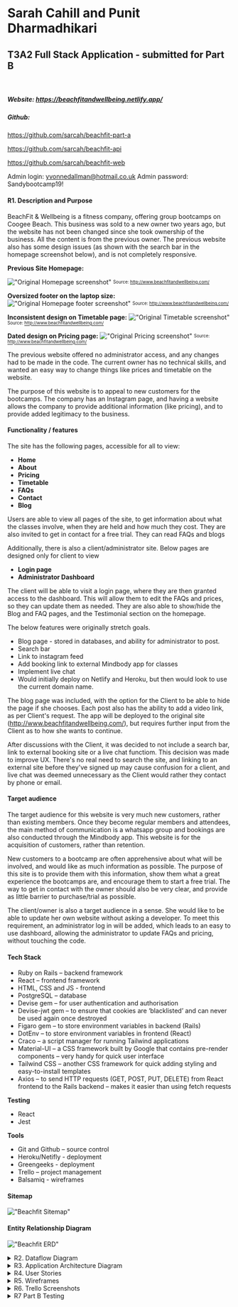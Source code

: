 # Sarah Cahill and Punit Dharmadhikari
## T3A2 Full Stack Application - submitted for Part B

<br>

##### Website: https://beachfitandwellbeing.netlify.app/

##### Github: 
https://github.com/sarcah/beachfit-part-a 

https://github.com/sarcah/beachfit-api

https://github.com/sarcah/beachfit-web

Admin login: yvonnedallman@hotmail.co.uk
Admin password: Sandybootcamp19!

#### R1. Description and Purpose
BeachFit & Wellbeing is a fitness company, offering group bootcamps on Coogee Beach. This business was sold to a new owner two years ago, but the website has not been changed since she took ownership of the business. All the content is from the previous owner. The previous website also has some design issues (as shown with the search bar in the homepage screenshot below), and is not completely responsive. 

**Previous Site Homepage:**

!["Original Homepage screenshot"](/docs/Original_home.png)
<sub><sup>Source: http://www.beachfitandwellbeing.com/</sup></sub>

**Oversized footer on the laptop size:**
!["Original Homepage footer screenshot"](/docs/Original_footer.png)
<sub><sup>Source: http://www.beachfitandwellbeing.com/</sup></sub>

**Inconsistent design on Timetable page:**
!["Original Timetable screenshot"](/docs/Original_timetable.png)
<sub><sup>Source: http://www.beachfitandwellbeing.com/</sup></sub>

**Dated design on Pricing page:**
!["Original Pricing screenshot"](/docs/Original_pricing.png)
<sub><sup>Source: http://www.beachfitandwellbeing.com/</sup></sub>

The previous website offered no administrator access, and any changes had to be made in the code. The current owner has no technical skills, and wanted an easy way to change things like prices and timetable on the website.

The purpose of this website is to appeal to new customers for the bootcamps. The company has an Instagram page, and having a website allows the company to provide additional information (like pricing), and to provide added legitimacy to the business.


#### Functionality / features
The site has the following pages, accessible for all to view:
- **Home**
- **About**
- **Pricing**
- **Timetable**
- **FAQs**
- **Contact**
- **Blog**

Users are able to view all pages of the site, to get information about what the classes involve, when they are held and how much they cost. They are also invited to get in contact for a free trial. They can read FAQs and blogs

Additionally, there is also a client/administrator site. Below pages are designed only for client to view
- **Login page**
- **Administrator Dashboard**

The client will be able to visit a login page, where they are then granted access to the dashboard. This will allow them to edit the FAQs and prices, so they can update them as needed. They are also able to show/hide the Blog and FAQ pages, and the Testimonial section on the homepage. 

The below features were originally stretch goals. 
- Blog page - stored in databases, and ability for administrator to post.
- Search bar
- Link to instagram feed
- Add booking link to external Mindbody app for classes
- Implement live chat
- Would initially deploy on Netlify and Heroku, but then would look to use the current domain name.

The blog page was included, with the option for the Client to be able to hide the page if she chooses. Each post also has the ability to add a video link, as per Client's request. The app will be deployed to the original site (http://www.beachfitandwellbeing.com/), but requires further input from the Client as to how she wants to continue.

After discussions with the Client, it was decided to not include a search bar, link to external booking site or a live chat functiom. This decision was made to improve UX. There's no real need to search the site, and linking to an external site before they've signed up may cause confusion for a client, and live chat was deemed unnecessary as the Client would rather they contact by phone or email.

#### Target audience
The target audience for this website is very much new customers, rather than existing members. Once they become regular members and attendees, the main method of communication is a whatsapp group and bookings are also conducted through the Mindbody app. This website is for the acquisition of customers, rather than retention. 

New customers to a bootcamp are often apprehensive about what will be involved, and would like as much information as possible. The purpose of this site is to provide them with this information, show them what a great experience the bootcamps are, and encourage them to start a free trial. The way to get in contact with the owner should also be very clear, and provide as little barrier to purchase/trial as possible.  

The client/owner is also a target audience in a sense. She would like to be able to update her own website without asking a developer. To meet this requirement, an administrator log in will be added, which leads to an easy to use dashboard, allowing the administrator to update FAQs and pricing, without touching the code. 


#### Tech Stack

- Ruby on Rails – backend framework
- React – frontend framework
- HTML, CSS and JS - frontend
- PostgreSQL – database
- Devise gem – for user authentication and authorisation
- Devise-jwt gem – to ensure that cookies are ‘blacklisted’ and can never be used again once destroyed
- Figaro gem – to store environment variables in backend (Rails)
- DotEnv – to store environment variables in frontend (React)
- Craco – a script manager for running Tailwind applications
- Material-UI – a CSS framework built by Google that contains pre-render components – very handy for quick user interface
- Tailwind CSS – another CSS framework for quick adding styling and easy-to-install templates
- Axios – to send HTTP requests (GET, POST, PUT, DELETE) from React frontend to the Rails backend – makes it easier than using fetch requests

**Testing**
- React
- Jest
  
**Tools**
- Git and Github – source control
- Heroku/Netifly - deployment
- Greengeeks - deployment
- Trello – project management 
- Balsamiq - wireframes


#### Sitemap
!["Beachfit Sitemap"](/docs/sitemap.png)


#### Entity Relationship Diagram

!["Beachfit ERD"](/docs/Beachfit-ERD.png)

<details>
<summary> R2. Dataflow Diagram </summary>

!["Beachfit Dataflow Diagram"](/docs/DFD.png)
</details>


<details>
<summary> R3. Application Architecture Diagram </summary>

!["Beachfit Application Architecture Diagram"](/docs/AAD.png) 
</details>

<details>
<summary> R4. User Stories </summary>

**Client**

- As a client, I want to be able to log in to the site and see a dashboard, that is secure and easy to use. 
- As a client, I want to be able to add/edit/delete FAQs from the site through the administrator dashboard.
- As a client, I want to be able to add/edit/delete the pricing and membership options from the site through the administrator dashboard.
- As a client, I want to be able to add/edit/delete Blog posts from the site.
- As a client, I want potential customers to find it easy to get in contact to set up a free trial, and encourage them to do so.
- As a client, I want potential customers to have a seamless user experience. 
- As a client, I want to utilise the existing web page (http://www.beachfitandwellbeing.com/)

**Potential Customer**

- As a user, I want to easily interact with the website, and find the information I need.
- As a user, I want to get an accurate idea of what the bootcamp sessions are like before attending. 
- As a user, I want the frequently asked questions to be easily accessible and to cover topics I am interested in.
- As a user, I want to have clear information regarding pricing that I can access upfront.
- As a user, I want multiple options to contact (phone, email, Instagram account). 
- As a user, I want the first search result to appear on google when I search ‘beachfit’ (this happens when the existing website address is used without additional investment in SEO).
</details> 

<details>
<summary> R5. Wireframes </summary>

Some wireframe pages went through multiple versions after discussions with the Client (some iterations can be seen in Part A documentation). Below are final versions.

!["Wireframes"](/docs/wireframes2.png)
</details>

<details>
<summary> R6. Trello Screenshots </summary>
Trello was used as a management tool for the project. Different cards were created for each rubric to ensure requirements were met, and assigned to each team member (or both). Comments used to add to each card to ensure all team members were across what had been done and what still needed to be done. A separate Part A Completed column was create for easier managability.

https://trello.com/b/QOcKR4Y2/rails-react-app 
<details>
<summary> Part A </summary>

Day 1:
!["Trello 10 July"](/docs/Trello_Screenshots/Trello_100721.png)

Day 2:
!["Trello 11 July"](/docs/Trello_Screenshots/Trello_110721.png)

Day 3:
!["Trello 12 July"](/docs/Trello_Screenshots/Trello_120721.png)

Day 4:
!["Trello 13 July"](/docs/Trello_Screenshots/Trello_130721.png)

Day 5:
!["Trello 14 July"](/docs/Trello_Screenshots/Trello_140721.png)

Day 6:
!["Trello 15 July"](/docs/Trello_Screenshots/Trello_150721.png)

Day 7:
!["Trello 16 July"](/docs/Trello_Screenshots/Trello_160721.png)

</details>
<details>
<summary> Part B </summary>

Day 1:
!["Trello Day 1"](/docs/Trello_Screenshots/Trello_200721.png)

Day 2:
!["Trello Day 2"](/docs/Trello_Screenshots/Trello_210721.png)

Day 3:
!["Trello Day 3"](/docs/Trello_Screenshots/Trello_220721.png)

Day 4:
!["Trello Day 4"](/docs/Trello_Screenshots/Trello_250721.png)

Day 5:
!["Trello Day 5"](/docs/Trello_Screenshots/Trello_260721.png)

Day 6:
!["Trello Day 6"](/docs/Trello_Screenshots/Trello_2607212.png)

Day 7:
!["Trello Day 7"](/docs/Trello_Screenshots/Trello_270721.png)


</details>
</details>
<details>
<summary> R7 Part B Testing </summary>

Testing was done within a formal testing framework using Jest and React. User testing was also done in the development and production, with the opportunity for the Client to test as well.

| TESTING                     |                                |                                                                                                                                            |                     |                    |                                                                  |              |
|-----------------------------|--------------------------------|--------------------------------------------------------------------------------------------------------------------------------------------|---------------------|--------------------|------------------------------------------------------------------|--------------|
| TYPE                        | TASK                           | COMMENTS                                                                                                                                   | DEVELOPMENT TESTING | PRODUCTION TESTING | TESTING COMMENTS                                                 | CLIENT CHECK |
| Authenticate                | User can login                 | User is then directed to dashboard                                                                                                         | fail                | pass               | Can log in, but remove 'Copyright your website'                  | Pass         |
| Authenticate                | User can log out               | User is then directed to log in page                                                                                                       | pass                | pass               |                                                                  | Pass         |
| Authenticate                | Only User can access Dashboard | Authentication token cannot be entered manually                                                                                            | fail                | pass               | Fixed with code from Michael                                     | N/A          |
| Authenticate                | Testing user log in            | When incorrect email and password is entered, pop up error box shown                                                                       | pass                | pass               |                                                                  | Pass         |
| Authenticate                | User Password                  | Password is not displayed when user enters it, but a dot for each letter                                                                   | pass                | pass               |                                                                  | Pass         |
| Administration              | User Dashboard Home            | Dashboard displays site visitors                                                                                                           | pass                | pass               |                                                                  | Pass         |
| Administration              | CRUD FAQs                      | User can add/edit/delete FAQs                                                                                                              | pass                | pass               |                                                                  | Pass         |
| Administration              | CRUD Blogs                     | User can add/edit/delete Blogs                                                                                                             | pass                | pass               |                                                                  | Pass         |
| Administration              | CRUD Memberships               | User can add/edit/delete Membership                                                                                                        | pass                | pass               |                                                                  | Pass         |
| Administration              | CRUD Class Pass                | User can add/edit/delete Class Pass                                                                                                        | pass                | pass               |                                                                  | Pass         |
| Administration              | Blog page hide                 | Ability to hide/display Blog page                                                                                                          | fail                | pass               |                                                                  | Pass         |
| Administration              | FAQ page hide                  | Ability to hide/display FAQ  page                                                                                                          | fail                | pass               |                                                                  | Pass         |
| Administration              | Testimonial hide               | Ability to hide/display Testimonial on home page                                                                                           | fail                | pass               |                                                                  | Pass         |
| Administration              | Edit About, Home and Contact   | Ability to edit About text, email and phone number                                                                                         | fail                | pass               |                                                                  | Pass         |
| Navigation                  | User is shown current location | Tab user is on is highlighted, so they know where they are on site.                                                                        | fail                | pass               | Add highlighed to current tab                                    | Pass         |
| Navigation                  | Navbar Home page               | Logo links back to homepage and Home button in nav bar                                                                                     | fail                | pass               | Add home to navbar?                                              | Pass         |
| Navigation                  | Navbar About                   | Links to correct page                                                                                                                      | pass                | pass               |                                                                  | Pass         |
| Navigation                  | About page - Email Me          | Email Me button on About page leads to pre-populated email in new window                                                                   | pass                | pass               |                                                                  | Pass         |
| Navigation                  | About page - Call Me           | Call Me button on About page displays icon and phone number when clicked, and disappears when clicked again                                | pass                | pass               |                                                                  | Pass         |
| Navigation                  | Navbar Contact                 | Links to correct page                                                                                                                      | pass                | pass               |                                                                  | Pass         |
| Navigation                  | Contact page - email           | Email address on Contact page leads to pre-populated email in new window                                                                   | pass                | pass               |                                                                  | Pass         |
| Navigation                  | Contact page - Instagram       | Instagram icon links to Instagram page                                                                                                     | pass                | pass               |                                                                  | Pass         |
| Navigation                  | Navbar FAQs                    | Links to correct page                                                                                                                      | pass                | pass               |                                                                  | Pass         |
| Navigation                  | FAQ questions and answers      | Clicking on dropdown of each Question displays the correct Answer (with enough space for the full Answer text)                             | pass                | pass               |                                                                  | Pass         |
| Navigation                  | FAQ page - Email Me            | Email Me button on FAQ page leads to pre-populated email in new window                                                                     | pass                | pass               |                                                                  | Pass         |
| Navigation                  | FAQ page - Call Me             | Call Me button on FAQ page displays icon and phone number when clicked, and disappears when clicked again                                  | pass                | pass               |                                                                  | Pass         |
| Navigation                  | Navbar Timetable               | Links to correct page                                                                                                                      | pass                | pass               |                                                                  | Pass         |
| Navigation                  | Navbar Pricing                 | Links to correct page                                                                                                                      | pass                | pass               |                                                                  | Pass         |
| Navigation                  | Navbar contact me              | Contact me buttons link to contact page                                                                                                    | pass                | pass               |                                                                  | Pass         |
| Navigation                  | Navbar Blogs                   | Links to correct page                                                                                                                      | pass                | pass               |                                                                  | Pass         |
| Navigation                  | Blog post                      | Blog post displays correct, with image and video                                                                                           | pass                | pass               |                                                                  | Pass         |
| Navigation                  | Blog author                    | Blog author follow button links to insta                                                                                                   | pass                | pass               |                                                                  | Pass         |
| Navigation                  | Blog post                      | Back button links back to list of Blogs                                                                                                    | pass                | pass               |                                                                  | Pass         |
| Navigation                  | Blog view all                  | Display all blogs when view all clicked in a list, and able to click through to individual ones                                            | fail                | pass               |                                                                  | Pass         |
| Navigation                  | Navbar Mail icon               | Mail icon links to populated email                                                                                                         | pass                | pass               |                                                                  | Pass         |
| Navigation                  | Navbar Instagram               | Instagram icon links to Instagram page                                                                                                     | pass                | pass               |                                                                  | Pass         |
| Display                     | Favicon                        | Logo is used for Favicon and displayed on tab                                                                                              | pass                | pass               |                                                                  | Pass         |
| Display                     | Homepage - random photo        | Display random photo on each refresh                                                                                                       | fail                | pass               |                                                                  | Pass         |
| Display                     | Homepage - Testimonials        | Testimonials display with the correct name and picture together, and new ones appear when page is refreshed (from database of seven items) | fail                | pass               | Need to fix AWS code to pull pictures through                    | Pass         |
| Display                     | Footer                         | Footer displays on all pages                                                                                                               | fail                | pass               | Footer not on About page                                         | Pass         |
| Display                     | Contact page - map             | Map showing corrent location                                                                                                               | pass                | pass               |                                                                  | Pass         |
| Content                     | Company name                   | Name is consistently referred to as BeachFit and Wellbeing (note specific capitalisation)                                                  | pass                | pass               |                                                                  | Pass         |
| Content                     | All content                    | Content has been checked for correct spelling and grammar                                                                                  | fail                | pass               | Checked, changed a few typos, pushed to git.                     | Pass         |
| Content                     | All content                    | Content has been checked and approved by Client                                                                                            | N/A                 | N/A                |                                                                  | Pass         |
|                             |                                |                                                                                                                                            |                     |                    |                                                                  |              |
| TESTING - RESPONSIVE LAPTOP |                                |                                                                                                                                            |                     |                    |                                                                  |              |
| TYPE                        | TASK                           | COMMENTS                                                                                                                                   | TEAM CHECK 1        | TEAM CHECK 2       | CHECK 1 COMMENTS                                                 | CLIENT CHECK |
| Display                     | Homepage - icons and text      | Appropriate spacing around each card, text lined up                                                                                        | fail                | pass               | Add some margin to cards?                                        | Pass         |
| Display                     | Homepage - Testimonials        | Spacing around testimonials is appropriate for page size                                                                                   | pass                | pass               |                                                                  | Pass         |
| Display                     | Header card image              | Image is appropriately spaced on all pages                                                                                                 | pass                | pass               |                                                                  | Pass         |
| Display                     | Contact page                   | Text is centred                                                                                                                            | pass                | pass               |                                                                  | Pass         |
| Display                     | FAQ page                       | Spacing around each question and answer, all lined up appropriately                                                                        | pass                | pass               |                                                                  | Pass         |
| Display                     | Timetable page                 | Timetable lines up, with each session well deliniated                                                                                      | pass                | pass               |                                                                  | Pass         |
| Display                     | Pricing page                   | Each card spaced appropriately, with membership the focus for potential customers                                                          | fail                | pass               | Class passes need to be added                                    | Pass         |
| Display                     | Blogs page                     | Blog posts appropriately spaced and display across page                                                                                    | fail                | pass               | Blog posts need to be added                                      | Pass         |
| Display                     | Footer                         | Text needs to appear on one line                                                                                                           | fail                | pass               | Move text to one line                                            | Pass         |
| Display                     | Login page                     | Log in page is adequately spaced, and has enough room for email address and password to be entered.                                        | pass                | pass               |                                                                  | Pass         |
| Display                     | Dashboard                      | Adequate spacing for laptop                                                                                                                | pass                | pass               |                                                                  | Pass         |
|                             |                                |                                                                                                                                            |                     |                    |                                                                  |              |
|                             |                                |                                                                                                                                            |                     |                    |                                                                  |              |
| TESTING - RESPONSIVE TABLET |                                |                                                                                                                                            |                     |                    |                                                                  |              |
| TYPE                        | TASK                           | COMMENTS                                                                                                                                   | TEAM CHECK 1        | TEAM CHECK 2       | CHECK 1 COMMENTS                                                 | CLIENT CHECK |
| Display                     | Homepage - icons and text      | Appropriate spacing around each card, text lined up                                                                                        | fail                |                    | Add margin around cards                                          | Pass         |
| Display                     | Homepage - Testimonials        | Spacing around testimonials is appropriate for page size                                                                                   | pass                | pass               |                                                                  | Pass         |
| Display                     | Header card image              | Image is appropriately spaced on all pages                                                                                                 | pass                | pass               |                                                                  | Pass         |
| Display                     | About page                     | Image and text vertical alignment                                                                                                          | fail                | pass               | Should picture go on top of text?                                | Pass         |
| Display                     | Contact page                   | Text is centred                                                                                                                            | pass                | pass               |                                                                  | Pass         |
| Display                     | FAQ page                       | Spacing around each question and answer, all lined up appropriately                                                                        | pass                | pass               |                                                                  | Pass         |
| Display                     | Timetable page                 | Timetable lines up, with each session well deliniated                                                                                      | pass                | pass               |                                                                  | Pass         |
| Display                     | Pricing page                   | Each card spaced appropriately, with membership the focus for potential customers                                                          | fail                | pass               | Class passes need to be added                                    | Pass         |
| Display                     | Blogs page                     | Blog posts appropriately spaced and display across page                                                                                    | fail                | pass               | Blog posts need to be added                                      | Pass         |
| Display                     | Footer                         | Text needs to appear on one line                                                                                                           | fail                | pass               | Move text to one line                                            | Pass         |
| Display                     | Login page                     | Log in page is adequately spaced, and has enough room for email address and password to be entered.                                        | pass                | pass               |                                                                  | Pass         |
| Display                     | Dashboard                      | Adequate sizing and spacing for tablet                                                                                                     | fail                | pass               | CRUD pages all good, but dashboard needs to be resized           | Pass         |
|                             |                                |                                                                                                                                            |                     |                    |                                                                  |              |
| TESTING - RESPONSIVE MOBILE |                                |                                                                                                                                            |                     |                    |                                                                  |              |
| TYPE                        | TASK                           | COMMENTS                                                                                                                                   | TEAM CHECK 1        | TEAM CHECK 2       | CHECK 1 COMMENTS                                                 | CLIENT CHECK |
| Display                     | Navbar                         | Navbar displayed correctly                                                                                                                 | fail                | pass               | Navbar overlapping social icons                                  | Pass         |
| Display                     | Homepage - icons and text      | Appropriate spacing around each card, text lined up                                                                                        | fail                | pass               | Add margin around cards. Or display vertically?                  | Pass         |
| Display                     | Homepage - Testimonials        | Spacing around testimonials is appropriate for page size                                                                                   | pass                | pass               |                                                                  | Pass         |
| Display                     | Header card image              | Image is appropriately spaced on all pages                                                                                                 | pass                | pass               |                                                                  | Pass         |
| Display                     | About page                     | Image and text vertical alignment                                                                                                          | fail                | pass               | Should picture go on top of text? Need spacing around buttons    | Pass         |
| Display                     | Contact page                   | Text is centred                                                                                                                            | fail                | pass               | Big gap between map and footer?                                  | Pass         |
| Display                     | FAQ page                       | Spacing around each question and answer, all lined up appropriately                                                                        | fail                | pass               | Big gap betweenbefore footer?                                    | Pass         |
| Display                     | Timetable page                 | Timetable lines up, with each session well deliniated                                                                                      | fail                | pass               | Table need to be changed for mobile view. Big gap before footer? | Pass         |
| Display                     | Pricing page                   | Each card spaced appropriately, with membership the focus for potential customers                                                          | fail                | pass               | Class passes need to be added Text too wide for mobile.          | Pass         |
| Display                     | Blogs page                     | Blog posts appropriately spaced and display across page                                                                                    | fail                | pass               | Blog posts need to be added                                      | Pass         |
| Display                     | Footer                         | Font size appropriate                                                                                                                      | fail                | pass               | Font size large for mobile size, may need to adjust.             | Pass         |
| Display                     | Login page                     | Log in page is adequately spaced, and has enough room for email address and password to be entered.                                        | pass                | pass               |                                                                  | Pass         |
| Display                     | Dashboard                      | Adequate sizing and spacing for mobile                                                                                                     | fail                | pass               | Pages need to be resized for mobile.                             | Pass         |

</details>